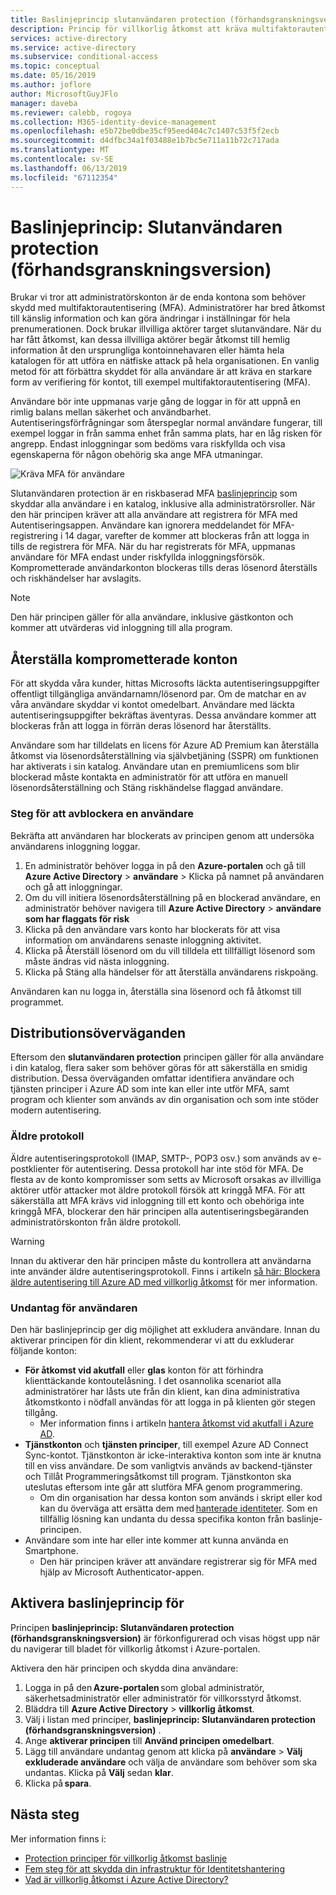 ```yaml
---
title: Baslinjeprincip slutanvändaren protection (förhandsgranskningsversion) – Azure Active Directory
description: Princip för villkorlig åtkomst att kräva multifaktorautentisering för användare
services: active-directory
ms.service: active-directory
ms.subservice: conditional-access
ms.topic: conceptual
ms.date: 05/16/2019
ms.author: joflore
author: MicrosoftGuyJFlo
manager: daveba
ms.reviewer: calebb, rogoya
ms.collection: M365-identity-device-management
ms.openlocfilehash: e5b72be0dbe35cf95eed404c7c1407c53f5f2ecb
ms.sourcegitcommit: d4dfbc34a1f03488e1b7bc5e711a11b72c717ada
ms.translationtype: MT
ms.contentlocale: sv-SE
ms.lasthandoff: 06/13/2019
ms.locfileid: "67112354"
---
```

# <a name="baseline-policy-end-user-protection-preview"></a>Baslinjeprincip: Slutanvändaren protection (förhandsgranskningsversion)

Brukar vi tror att administratörskonton är de enda kontona som behöver skydd med multifaktorautentisering (MFA). Administratörer har bred åtkomst till känslig information och kan göra ändringar i inställningar för hela prenumerationen. Dock brukar illvilliga aktörer target slutanvändare. När du har fått åtkomst, kan dessa illvilliga aktörer begär åtkomst till hemlig information åt den ursprungliga kontoinnehavaren eller hämta hela katalogen för att utföra en nätfiske attack på hela organisationen. En vanlig metod för att förbättra skyddet för alla användare är att kräva en starkare form av verifiering för kontot, till exempel multifaktorautentisering (MFA).

Användare bör inte uppmanas varje gång de loggar in för att uppnå en rimlig balans mellan säkerhet och användbarhet. Autentiseringsförfrågningar som återspeglar normal användare fungerar, till exempel loggar in från samma enhet från samma plats, har en låg risken för angrepp. Endast inloggningar som bedöms vara riskfyllda och visa egenskaperna för någon obehörig ska ange MFA utmaningar.

![Kräva MFA för användare](./media/howto-baseline-protect-end-users/baseline-policy-end-user-protection.png)

Slutanvändaren protection är en riskbaserad MFA [baslinjeprincip](concept-baseline-protection.md) som skyddar alla användare i en katalog, inklusive alla administratörsroller. När den här principen kräver att alla användare att registrera för MFA med Autentiseringsappen. Användare kan ignorera meddelandet för MFA-registrering i 14 dagar, varefter de kommer att blockeras från att logga in tills de registrera för MFA. När du har registrerats för MFA, uppmanas användare för MFA endast under riskfyllda inloggningsförsök. Komprometterade användarkonton blockeras tills deras lösenord återställs och riskhändelser har avslagits.

> [!NOTE]
> Den här principen gäller för alla användare, inklusive gästkonton och kommer att utvärderas vid inloggning till alla program.

## <a name="recovering-compromised-accounts"></a>Återställa komprometterade konton

För att skydda våra kunder, hittas Microsofts läckta autentiseringsuppgifter offentligt tillgängliga användarnamn/lösenord par. Om de matchar en av våra användare skyddar vi kontot omedelbart. Användare med läckta autentiseringsuppgifter bekräftas äventyras. Dessa användare kommer att blockeras från att logga in förrän deras lösenord har återställts.

Användare som har tilldelats en licens för Azure AD Premium kan återställa åtkomst via lösenordsåterställning via självbetjäning (SSPR) om funktionen har aktiverats i sin katalog. Användare utan en premiumlicens som blir blockerad måste kontakta en administratör för att utföra en manuell lösenordsåterställning och Stäng riskhändelse flaggad användare.

### <a name="steps-to-unblock-a-user"></a>Steg för att avblockera en användare

Bekräfta att användaren har blockerats av principen genom att undersöka användarens inloggning loggar.

1. En administratör behöver logga in på den **Azure-portalen** och gå till **Azure Active Directory** > **användare** > Klicka på namnet på användaren och gå att inloggningar.
1. Om du vill initiera lösenordsåterställning på en blockerad användare, en administratör behöver navigera till **Azure Active Directory** > **användare som har flaggats för risk**
1. Klicka på den användare vars konto har blockerats för att visa information om användarens senaste inloggning aktivitet.
1. Klicka på Återställ lösenord om du vill tilldela ett tillfälligt lösenord som måste ändras vid nästa inloggning.
1. Klicka på Stäng alla händelser för att återställa användarens riskpoäng.

Användaren kan nu logga in, återställa sina lösenord och få åtkomst till programmet.

## <a name="deployment-considerations"></a>Distributionsöverväganden

Eftersom den **slutanvändaren protection** principen gäller för alla användare i din katalog, flera saker som behöver göras för att säkerställa en smidig distribution. Dessa överväganden omfattar identifiera användare och tjänsten principer i Azure AD som inte kan eller inte utför MFA, samt program och klienter som används av din organisation och som inte stöder modern autentisering.

### <a name="legacy-protocols"></a>Äldre protokoll

Äldre autentiseringsprotokoll (IMAP, SMTP-, POP3 osv.) som används av e-postklienter för autentisering. Dessa protokoll har inte stöd för MFA.  De flesta av de konto kompromisser som setts av Microsoft orsakas av illvilliga aktörer utför attacker mot äldre protokoll försök att kringgå MFA. För att säkerställa att MFA krävs vid inloggning till ett konto och obehöriga inte kringgå MFA, blockerar den här principen alla autentiseringsbegäranden administratörskonton från äldre protokoll.

> [!WARNING]
> Innan du aktiverar den här principen måste du kontrollera att användarna inte använder äldre autentiseringsprotokoll. Finns i artikeln [så här: Blockera äldre autentisering till Azure AD med villkorlig åtkomst](howto-baseline-protect-legacy-auth.md#identify-legacy-authentication-use) för mer information.

### <a name="user-exclusions"></a>Undantag för användaren

Den här baslinjeprincip ger dig möjlighet att exkludera användare. Innan du aktiverar principen för din klient, rekommenderar vi att du exkluderar följande konton:

* **För åtkomst vid akutfall** eller **glas** konton för att förhindra klienttäckande kontoutelåsning. I det osannolika scenariot alla administratörer har låsts ute från din klient, kan dina administrativa åtkomstkonto i nödfall användas för att logga in på klienten gör stegen tillgång.
   * Mer information finns i artikeln [hantera åtkomst vid akutfall i Azure AD](../users-groups-roles/directory-emergency-access.md).
* **Tjänstkonton** och **tjänsten principer**, till exempel Azure AD Connect Sync-kontot. Tjänstkonton är icke-interaktiva konton som inte är knutna till en viss användare. De som vanligtvis används av backend-tjänster och Tillåt Programmeringsåtkomst till program. Tjänstkonton ska uteslutas eftersom inte går att slutföra MFA genom programmering.
   * Om din organisation har dessa konton som används i skript eller kod kan du överväga att ersätta dem med [hanterade identiteter](../managed-identities-azure-resources/overview.md). Som en tillfällig lösning kan undanta du dessa specifika konton från baslinje-principen.
* Användare som inte har eller inte kommer att kunna använda en Smartphone.
   * Den här principen kräver att användare registrerar sig för MFA med hjälp av Microsoft Authenticator-appen.

## <a name="enable-the-baseline-policy"></a>Aktivera baslinjeprincip för

Principen **baslinjeprincip: Slutanvändaren protection (förhandsgranskningsversion)** är förkonfigurerad och visas högst upp när du navigerar till bladet för villkorlig åtkomst i Azure-portalen.

Aktivera den här principen och skydda dina användare:

1. Logga in på den **Azure-portalen** som global administratör, säkerhetsadministratör eller administratör för villkorsstyrd åtkomst.
1. Bläddra till **Azure Active Directory** > **villkorlig åtkomst**.
1. Välj i listan med principer, **baslinjeprincip: Slutanvändaren protection (förhandsgranskningsversion)** .
1. Ange **aktiverar principen** till **Använd principen omedelbart**.
1. Lägg till användare undantag genom att klicka på **användare** > **Välj exkluderade användare** och välja de användare som behöver som ska undantas. Klicka på **Välj** sedan **klar**.
1. Klicka på **spara**.

## <a name="next-steps"></a>Nästa steg

Mer information finns i:

* [Protection principer för villkorlig åtkomst baslinje](concept-baseline-protection.md)
* [Fem steg för att skydda din infrastruktur för Identitetshantering](../../security/azure-ad-secure-steps.md)
* [Vad är villkorlig åtkomst i Azure Active Directory?](overview.md)
